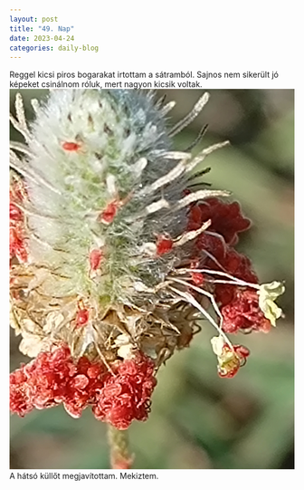 ```yaml
---
layout: post
title: "49. Nap"
date: 2023-04-24
categories: daily-blog
---
```


Reggel kicsi piros bogarakat irtottam a sátramból. Sajnos nem sikerült jó képeket csinálnom róluk, mert nagyon kicsik voltak. ![](/2day49bogar.jpg) A hátsó küllőt megjavítottam. Mekiztem.
